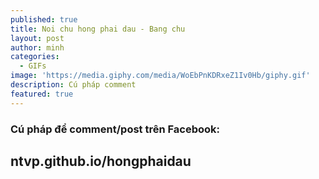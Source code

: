 ```yaml
---
published: true
title: Noi chu hong phai dau - Bang chu
layout: post
author: minh
categories:
  - GIFs
image: 'https://media.giphy.com/media/WoEbPnKDRxeZ1Iv0Hb/giphy.gif'
description: Cú pháp comment
featured: true
---
```

### Cú pháp để comment/post trên Facebook: 
## ntvp.github.io/hongphaidau